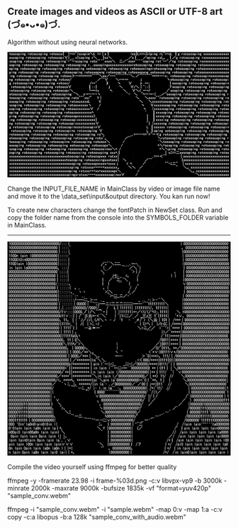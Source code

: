 ## Create images and videos as ASCII or UTF-8 art  (づ๑•ᴗ•๑)づ.
Algorithm without using neural networks.

![preview](https://github.com/AndreiIljuhin/ascii-2L/blob/master/preview0.gif)

Change the INPUT_FILE_NAME in MainClass by video or image file name and move it to the \data_set\input&output directory. You kan run now!

To create new characters change the fontPatch in NewSet class. Run and copy the folder name from the console into the SYMBOLS_FOLDER variable in MainClass.

***

![preview](https://github.com/AndreiIljuhin/ascii-2L/blob/master/preview2.png)

Compile the video yourself using ffmpeg for better quality

ffmpeg -y -framerate 23.98 -i frame-%03d.png -c:v libvpx-vp9 -b 3000k -minrate 2000k -maxrate 9000k -bufsize 1835k -vf "format=yuv420p" "sample_conv.webm"

ffmpeg -i "sample_conv.webm" -i "sample.webm" -map 0:v -map 1:a -c:v copy -c:a libopus -b:a 128k "sample_conv_with_audio.webm"
